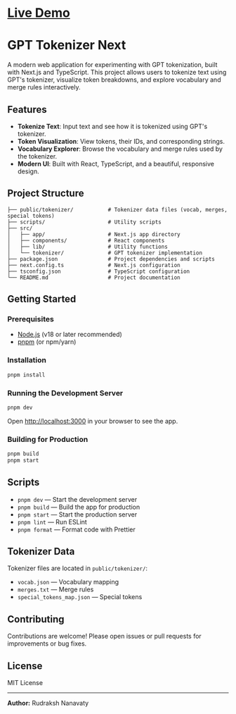 # [Live Demo](https://gpt4-tokenizer-sable.vercel.app/)

# GPT Tokenizer Next

A modern web application for experimenting with GPT tokenization, built with Next.js and TypeScript. This project allows users to tokenize text using GPT's tokenizer, visualize token breakdowns, and explore vocabulary and merge rules interactively.

## Features

-   **Tokenize Text**: Input text and see how it is tokenized using GPT's tokenizer.
-   **Token Visualization**: View tokens, their IDs, and corresponding strings.
-   **Vocabulary Explorer**: Browse the vocabulary and merge rules used by the tokenizer.
-   **Modern UI**: Built with React, TypeScript, and a beautiful, responsive design.

## Project Structure

```
├── public/tokenizer/           # Tokenizer data files (vocab, merges, special tokens)
├── scripts/                    # Utility scripts
├── src/
│   ├── app/                    # Next.js app directory
│   ├── components/             # React components
│   ├── lib/                    # Utility functions
│   └── tokenizer/              # GPT tokenizer implementation
├── package.json                # Project dependencies and scripts
├── next.config.ts              # Next.js configuration
├── tsconfig.json               # TypeScript configuration
└── README.md                   # Project documentation
```

## Getting Started

### Prerequisites

-   [Node.js](https://nodejs.org/) (v18 or later recommended)
-   [pnpm](https://pnpm.io/) (or npm/yarn)

### Installation

```bash
pnpm install
```

### Running the Development Server

```bash
pnpm dev
```

Open [http://localhost:3000](http://localhost:3000) in your browser to see the app.

### Building for Production

```bash
pnpm build
pnpm start
```

## Scripts

-   `pnpm dev` — Start the development server
-   `pnpm build` — Build the app for production
-   `pnpm start` — Start the production server
-   `pnpm lint` — Run ESLint
-   `pnpm format` — Format code with Prettier

## Tokenizer Data

Tokenizer files are located in `public/tokenizer/`:

-   `vocab.json` — Vocabulary mapping
-   `merges.txt` — Merge rules
-   `special_tokens_map.json` — Special tokens

## Contributing

Contributions are welcome! Please open issues or pull requests for improvements or bug fixes.

## License

MIT License

---

**Author:** Rudraksh Nanavaty
